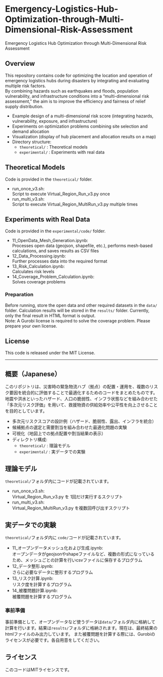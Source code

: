 # Emergency-Logistics-Hub-Optimization-through-Multi-Dimensional-Risk-Assessment
Emergency Logistics Hub Optimization through Multi-Dimensional Risk Assessment

## Overview
This repository contains code for optimizing the location and operation of emergency logistics hubs during disasters by integrating and evaluating multiple risk factors.  
By combining hazards such as earthquakes and floods, population vulnerability, and infrastructure conditions into a “multi-dimensional risk assessment,” the aim is to improve the efficiency and fairness of relief supply distribution.

- Example design of a multi-dimensional risk score (integrating hazards, vulnerability, exposure, and infrastructure)
- Experiments on optimization problems combining site selection and demand allocation
- Visualization (display of hub placement and allocation results on a map)
- Directory structure:
  - `theoretical/` : Theoretical models
  - `experimental/` : Experiments with real data

## Theoretical Models
Code is provided in the `theoretical/` folder.  
 - run_once_v3.sh:  
   Script to execute Virtual_Region_Run_v3.py once  
 - run_multi_v3.sh:  
   Script to execute Virtual_Region_MultiRun_v3.py multiple times

## Experiments with Real Data
Code is provided in the `experimental/code/` folder.   

 - 11_OpenData_Mesh_Generation.ipynb:  
   Processes open data (geojson, shapefile, etc.), performs mesh-based calculations, and saves results as CSV files  
 - 12_Data_Processing.ipynb:  
   Further processes data into the required format  
 - 13_Risk_Calculation.ipynb:  
   Calculates risk levels  
 - 14_Coverage_Problem_Calculation.ipynb:  
   Solves coverage problems

### Preparation
Before running, store the open data and other required datasets in the `data/` folder. Calculation results will be stored in the `results/` folder. Currently, only the final result in HTML format is output.  
Note: A Gurobi license is required to solve the coverage problem. Please prepare your own license.

## License
This code is released under the MIT License.


---

## 概要（Japanese）
このリポジトリは、災害時の緊急物流ハブ（拠点）の配置・運用を、複数のリスク要因を統合的に評価することで最適化するためのコードをまとめたものです。  
地震や洪水といったハザード、人口の脆弱性、インフラ状態などを組み合わせた「多次元リスク評価」を用いて、救援物資の供給効率や公平性を向上させることを目的としています。

- 多次元リスクスコアの設計例（ハザード、脆弱性、露出、インフラを統合）
- 候補拠点の選定と需要割当を組み合わせた最適化問題の実験
- 可視化（地図上での拠点配置や割当結果の表示）
- ディレクトリ構成:
  - `theoretical/` : 理論モデル
  - `experimental/` : 実データでの実験


## 理論モデル
`theoretical/`フォルダ内にコードが記載されています。  
 - run_once_v3.sh:  
Virtual_Region_Run_v3.py を 1回だけ実行するスクリプト  
 - run_multi_v3.sh:  
 Virtual_Region_MultiRun_v3.py を複数回呼び出すスクリプト

 ## 実データでの実験
`theoretical/`フォルダ内に `code/`コードが記載されています。   

 - 11_オープンデータメッシュ化および生成.ipynb:  
 オープンデータがgeojsonやshapeファイルなど、複数の形式になっているため、メッシュごとの計算を行いcsvファイルに保存するプログラム
  - 12_データ整形.ipynb:  
  さらに必要なデータに整形するプログラム
  - 13_リスク計算.ipynb:  
  リスク度を計算するプログラム
  - 14_被覆問題計算.ipynb:  
  被覆問題を計算するプログラム

  ### 事前準備
  事前準備として、オープンデータなど使うデータは`data/`フォルダ内に格納して計算を行います。結果は`results/`フォルダに格納されます。現在は、最終結果のhtmlファイルのみ出力しています。
  また被覆問題を計算する際には、Gurobiのライセンスが必要です。各自用意をしてください。

  ## ライセンス
  このコードはMITライセンスです。
